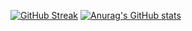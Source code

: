  [![GitHub Streak](https://github-readme-streak-stats.herokuapp.com?user=makerio90&theme=synthwave&hide_border=true)](https://git.io/streak-stats)
[![Anurag's GitHub stats](https://github-readme-stats.vercel.app/api?username=anuraghazra)](https://github.com/anuraghazra/github-readme-stats)
